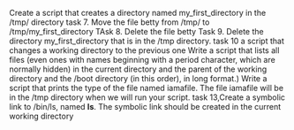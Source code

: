 Create a script that creates a directory named my_first_directory in the /tmp/ directory
task 7. Move the file betty from /tmp/ to /tmp/my_first_directory 
TAsk 8. Delete the file betty
Task 9. Delete the directory my_first_directory that is in the /tmp directory.
task 10 a script that changes a working directory to the previous one
Write a script that lists all files (even ones with names beginning with a period character, which are normally hidden) in the current directory and the parent of the working directory and the /boot directory (in this order), in long format.)
Write a script that prints the type of the file named iamafile. The file iamafile will be in the /tmp directory when we will run your script.
task 13,Create a symbolic link to /bin/ls, named __ls__. The symbolic link should be created in the current working directory
